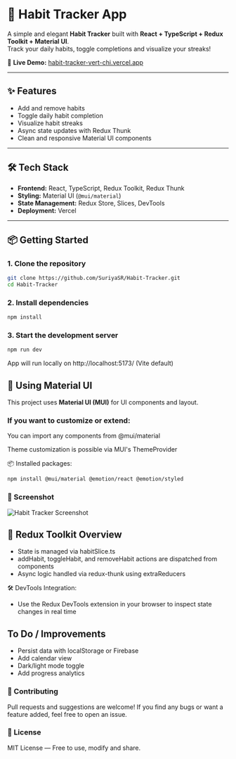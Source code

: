 # 🧠 Habit Tracker App

A simple and elegant **Habit Tracker** built with **React + TypeScript + Redux Toolkit + Material UI**.  
Track your daily habits, toggle completions and visualize your streaks!

🔗 **Live Demo:** [habit-tracker-vert-chi.vercel.app](https://habit-tracker-vert-chi.vercel.app/) 

---

## ✨ Features

- Add and remove habits
- Toggle daily habit completion
- Visualize habit streaks
- Async state updates with Redux Thunk
- Clean and responsive Material UI components

---

## 🛠 Tech Stack

- **Frontend:** React, TypeScript, Redux Toolkit, Redux Thunk
- **Styling:** Material UI (`@mui/material`)
- **State Management:** Redux Store, Slices, DevTools
- **Deployment:** Vercel

---

## 📦 Getting Started

### 1. Clone the repository
```bash
git clone https://github.com/SuriyaSR/Habit-Tracker.git
cd Habit-Tracker
```

### 2. Install dependencies
``` bash
npm install
```

### 3. Start the development server
```bash
npm run dev
```
App will run locally on http://localhost:5173/ (Vite default)

## 🎨 Using Material UI
This project uses **Material UI (MUI)** for UI components and layout.

### If you want to customize or extend:
You can import any components from @mui/material

Theme customization is possible via MUI's ThemeProvider

📦 Installed packages:
```bash
npm install @mui/material @emotion/react @emotion/styled
```
### 📸 Screenshot
![Habit Tracker Screenshot](https://github.com/user-attachments/assets/f8e345f9-0464-4f53-8acb-adf6a68b1799)

## 🧠 Redux Toolkit Overview
 - State is managed via habitSlice.ts
 - addHabit, toggleHabit, and removeHabit actions are dispatched from components
 - Async logic handled via redux-thunk using extraReducers

🛠 DevTools Integration:
 - Use the Redux DevTools extension in your browser to inspect state changes in real time

## To Do / Improvements
 - Persist data with localStorage or Firebase
 - Add calendar view
 - Dark/light mode toggle
 - Add progress analytics

 ### 🤝 Contributing
Pull requests and suggestions are welcome!
If you find any bugs or want a feature added, feel free to open an issue.

### 📄 License
MIT License — Free to use, modify and share.
